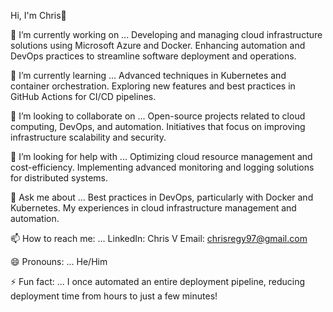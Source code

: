 Hi, I'm Chris👋

🔭 I’m currently working on ...
Developing and managing cloud infrastructure solutions using Microsoft Azure and Docker.
Enhancing automation and DevOps practices to streamline software deployment and operations.

🌱 I’m currently learning ...
Advanced techniques in Kubernetes and container orchestration.
Exploring new features and best practices in GitHub Actions for CI/CD pipelines.

👯 I’m looking to collaborate on ...
Open-source projects related to cloud computing, DevOps, and automation.
Initiatives that focus on improving infrastructure scalability and security.

🤔 I’m looking for help with ...
Optimizing cloud resource management and cost-efficiency.
Implementing advanced monitoring and logging solutions for distributed systems.

💬 Ask me about ...
Best practices in DevOps, particularly with Docker and Kubernetes.
My experiences in cloud infrastructure management and automation.

📫 How to reach me: ...
LinkedIn: Chris V
Email: chrisregy97@gmail.com

😄 Pronouns: ...
He/Him

⚡ Fun fact: ...
I once automated an entire deployment pipeline, reducing deployment time from hours to just a few minutes!

